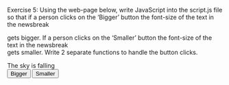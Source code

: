 Exercise 5:
Using the web-page below, write JavaScript into the script.js file so that if a person clicks on the
‘Bigger’ button the font-size of the text in the newsbreak <div> gets bigger. If a person clicks on the
‘Smaller’ button the font-size of the text in the newsbreak <div> gets smaller. Write 2 separate
functions to handle the button clicks.

<!DOCTYPE HTML>
<html>
  <head>
    <title>Style updating</title>
    <script type="text/javascript" src="script.js"></script>
  </head>
  <body>
    <div id="newsbreak">The sky is falling</div>
    <input type="button" onclick="setNewsBigger()" value="Bigger">
    <input type="button" onclick="setNewsSmaller()" value="Smaller">
  </body>
</html>